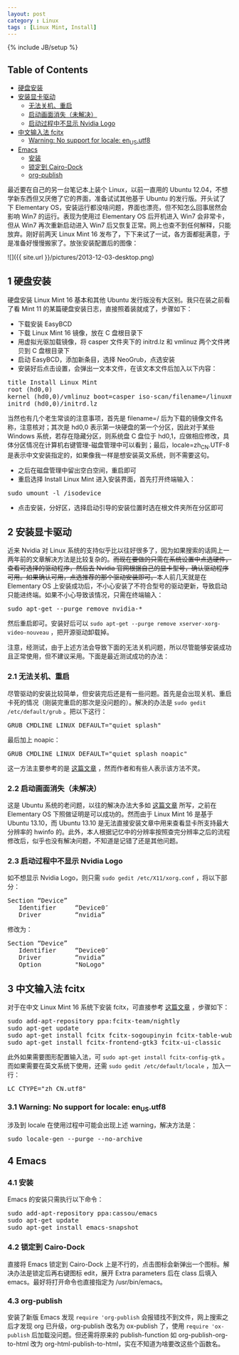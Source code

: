 ```yaml
---
layout: post
category : Linux
tags : [Linux Mint, Install]
---
```

{% include JB/setup %}

<div id="table-of-contents">
<h2>Table of Contents</h2>
<div id="text-table-of-contents">
<ul>
<li><a href="#sec-1">硬盘安装</a></li>
<li><a href="#sec-2">安装显卡驱动</a>
<ul>
<li><a href="#sec-2-1">无法关机、重启</a></li>
<li><a href="#sec-2-2">启动画面消失（未解决）</a></li>
<li><a href="#sec-2-3">启动过程中不显示 Nvidia Logo</a></li>
</ul>
</li>
<li><a href="#sec-3">中文输入法 fcitx</a>
<ul>
<li><a href="#sec-3-1">Warning: No support for locale: en<sub>US</sub>.utf8</a></li>
</ul>
</li>
<li><a href="#sec-4">Emacs</a>
<ul>
<li><a href="#sec-4-1">安装</a></li>
<li><a href="#sec-4-2">锁定到 Cairo-Dock</a></li>
<li><a href="#sec-4-3">org-publish</a></li>
</ul>
</li>
</ul>
</div>
</div>

<p>
最近要在自己的另一台笔记本上装个 Linux，以前一直用的 Ubuntu 12.04，不想学新东西但又厌倦了它的界面，准备试试其他基于 Ubuntu 的发行版。开头试了下 Elementary OS，安装运行都没啥问题，界面也漂亮，但不知怎么回事居然会影响 Win7 的运行。表现为使用过 Elementary OS 后开机进入 Win7 会非常卡，但从 Win7 再次重新启动进入 Win7 后又恢复正常。网上也查不到任何解释，只能放弃。刚好前两天 Linux Mint 16 发布了，下下来试了一试，各方面都挺满意，于是准备好慢慢搬家了。放张安装配置后的图像：
</p>

![]({{ site.url }}/pictures/2013-12-03-desktop.png)

<div id="outline-container-sec-1" class="outline-2">
<h2 id="sec-1"><span class="section-number-2">1</span> 硬盘安装</h2>
<div class="outline-text-2" id="text-1">
<p>
硬盘安装 Linux Mint 16 基本和其他 Ubuntu 发行版没有大区别。我只在装之前看了看 Mint 11 的某篇硬盘安装日志，直接照着装就成了，步骤如下：
</p>
<ul class="org-ul">
<li>下载安装 EasyBCD
</li>
<li>下载 Linux Mint 16 镜像，放在 C 盘根目录下
</li>
<li>用虚拟光驱加载镜像，将 casper 文件夹下的 initrd.lz 和 vmlinuz 两个文件拷贝到 C 盘根目录下
</li>
<li>启动 EasyBCD，添加新条目，选择 NeoGrub，点选安装
</li>
<li>安装好后点击设置，会弹出一文本文件，在该文本文件后加入以下内容：
</li>
</ul>
<div class="org-src-container">

<pre class="src src-text">title Install Linux Mint
root (hd0,0)
kernel (hd0,0)/vmlinuz boot=casper iso-scan/filename=/linuxmint-16-cinnamon-dvd-64bit.iso ro quiet splash locale=zh_CN.UTF-8
initrd (hd0,0)/initrd.lz
</pre>
</div>
<p>
当然也有几个老生常谈的注意事项，首先是 filename=/ 后为下载的镜像文件名称，注意核对；其次是 hd0,0 表示第一块硬盘的第一个分区，因此对于某些 Windows 系统，若存在隐藏分区，则系统盘 C 盘位于 hd0,1，应做相应修改，具体分区情况在计算机右键管理-磁盘管理中可以看到；最后，locale=zh<sub>CN</sub>.UTF-8 是表示中文安装指定的，如果像我一样是想安装英文系统，则不需要这句。
</p>
<ul class="org-ul">
<li>之后在磁盘管理中留出空白空间，重启即可
</li>
<li>重启选择 Install Linux Mint 进入安装界面，首先打开终端输入：
</li>
</ul>
<div class="org-src-container">

<pre class="src src-text">sudo umount -l /isodevice
</pre>
</div>
<ul class="org-ul">
<li>点击安装，分好区，选择启动引导的安装位置时选在根文件夹所在分区即可
</li>
</ul>
</div>
</div>
<div id="outline-container-sec-2" class="outline-2">
<h2 id="sec-2"><span class="section-number-2">2</span> 安装显卡驱动</h2>
<div class="outline-text-2" id="text-2">
<p>
近来 Nvidia 对 Linux 系统的支持似乎比以往好很多了，因为如果搜索的话网上一两年前的文章解决方法是比较复杂的。<SPAN style="TEXT-DECORATION: line-through">而现在要做的只需在系统设置中点选硬件，查看可选择的驱动程序，然后去 Nvidia 官网根据自己的显卡型号，确认驱动程序可用。如果确认可用，点选推荐的那个驱动安装即可。</SPAN>本人前几天就是在 Elementary OS 上安装成功后，不小心安装了不符合型号的驱动更新，导致启动只能进终端。如果不小心导致该情况，只需在终端输入：
</p>
<div class="org-src-container">

<pre class="src src-text">sudo apt-get --purge remove nvidia-*
</pre>
</div>
<p>
然后重启即可。安装好后可以 <code>sudo apt-get --purge remove xserver-xorg-video-nouveau</code> ，把开源驱动卸载掉。
</p>
<p>
注意，经测试，由于上述方法会导致下面的无法关机问题，所以尽管能够安装成功且正常使用，但不建议采用。下面是最近测试成功的办法：
</p>
</div>

<div id="outline-container-sec-2-1" class="outline-3">
<h3 id="sec-2-1"><span class="section-number-3">2.1</span> 无法关机、重启</h3>
<div class="outline-text-3" id="text-2-1">
<p>
尽管驱动的安装比较简单，但安装完后还是有一些问题。首先是会出现关机、重启卡死的情况（刚装完重启的那次是没问题的）。解决的办法是 <code>sudo gedit /etc/default/grub</code> 。把以下这行：
</p>
<div class="org-src-container">

<pre class="src src-text">GRUB_CMDLINE_LINUX_DEFAULT="quiet splash"
</pre>
</div>
<p>
最后加上 noapic：
</p>
<div class="org-src-container">

<pre class="src src-text">GRUB_CMDLINE_LINUX_DEFAULT="quiet splash noapic"
</pre>
</div>
<p>
这一方法主要参考的是 <a href="http://devblog.alexsapps.com/2013/01/solution-ubuntumint-linux-doesnt-shut.html">这篇文章</a> ，然而作者和有些人表示该方法不灵。
</p>
</div>
</div>
<div id="outline-container-sec-2-2" class="outline-3">
<h3 id="sec-2-2"><span class="section-number-3">2.2</span> 启动画面消失（未解决）</h3>
<div class="outline-text-3" id="text-2-2">
<p>
这是 Ubuntu 系统的老问题，以往的解决办法大多如 <a href="http://blog.sina.com.cn/s/blog_628571e60101bwfh.html">这篇文章</a> 所写，之前在 Elementary OS 下照做证明是可以成功的。然而由于 Linux Mint 16 是基于 Ubuntu 13.10，而 Ubuntu 13.10 是无法直接安装文章中用来查看显卡所支持最大分辨率的 hwinfo 的。此外，本人根据记忆中的分辨率按照查完分辨率之后的流程修改后，似乎也没有解决问题，不知道是记错了还是其他问题。
</p>
</div>
</div>
<div id="outline-container-sec-2-3" class="outline-3">
<h3 id="sec-2-3"><span class="section-number-3">2.3</span> 启动过程中不显示 Nvidia Logo</h3>
<div class="outline-text-3" id="text-2-3">
<p>
如不想显示 Nvidia Logo，则只需 <code>sudo gedit /etc/X11/xorg.conf</code> ，将以下部分：
</p>
<div class="org-src-container">

<pre class="src src-text">Section “Device”
   Identifier     “Device0″
   Driver         “nvidia”
</pre>
</div>
<p>
修改为：
</p>
<div class="org-src-container">

<pre class="src src-text">Section “Device”
   Identifier     “Device0″
   Driver         “nvidia”
   Option         "NoLogo"
</pre>
</div>
</div>
</div>
</div>
<div id="outline-container-sec-3" class="outline-2">
<h2 id="sec-3"><span class="section-number-2">3</span> 中文输入法 fcitx</h2>
<div class="outline-text-2" id="text-3">
<p>
对于在中文 Linux Mint 16 系统下安装 fcitx，可直接参考 <a href="http://www.mintos.org/config/mint-16-skills.html">这篇文章</a> ，步骤如下：
</p>
<div class="org-src-container">

<pre class="src src-text">sudo add-apt-repository ppa:fcitx-team/nightly
sudo apt-get update
sudo apt-get install fcitx fcitx-sogoupinyin fcitx-table-wubi
sudo apt-get install fcitx-frontend-gtk3 fcitx-ui-classic
</pre>
</div>
<p>
此外如果需要图形配置输入法，可 <code>sudo apt-get install fcitx-config-gtk</code> 。而如果需要在英文系统下使用，还需 <code>sudo gedit /etc/default/locale</code> ，加入一行：
</p>
<div class="org-src-container">

<pre class="src src-text">LC_CTYPE="zh_CN.utf8"
</pre>
</div>
</div>

<div id="outline-container-sec-3-1" class="outline-3">
<h3 id="sec-3-1"><span class="section-number-3">3.1</span> Warning: No support for locale: en<sub>US</sub>.utf8</h3>
<div class="outline-text-3" id="text-3-1">
<p>
涉及到 locale 在使用过程中可能会出现上述 warning，解决方法是：
</p>
<div class="org-src-container">

<pre class="src src-text">sudo locale-gen --purge --no-archive
</pre>
</div>
</div>
</div>
</div>
<div id="outline-container-sec-4" class="outline-2">
<h2 id="sec-4"><span class="section-number-2">4</span> Emacs</h2>
<div class="outline-text-2" id="text-4">
</div><div id="outline-container-sec-4-1" class="outline-3">
<h3 id="sec-4-1"><span class="section-number-3">4.1</span> 安装</h3>
<div class="outline-text-3" id="text-4-1">
<p>
Emacs 的安装只需执行以下命令：
</p>
<div class="org-src-container">

<pre class="src src-text">sudo add-apt-repository ppa:cassou/emacs
sudo apt-get update
sudo apt-get install emacs-snapshot
</pre>
</div>
</div>
</div>

<div id="outline-container-sec-4-2" class="outline-3">
<h3 id="sec-4-2"><span class="section-number-3">4.2</span> 锁定到 Cairo-Dock</h3>
<div class="outline-text-3" id="text-4-2">
<p>
直接将 Emacs 锁定到 Cairo-Dock 上是不行的，点击图标会新弹出一个图标。解决办法是锁定后再右键图标 edit，展开 Extra parameters 后在 class 后填入 emacs。最好将打开命令也直接指定为 /usr/bin/emacs。
</p>
</div>
</div>

<div id="outline-container-sec-4-3" class="outline-3">
<h3 id="sec-4-3"><span class="section-number-3">4.3</span> org-publish</h3>
<div class="outline-text-3" id="text-4-3">
<p>
安装了新版 Emacs 发现 <code>require 'org-publish</code> 会报错找不到文件，网上搜索之后才发现 org 已升级，org-publish 改名为 ox-publish 了，使用 <code>require 'ox-publish</code> 后加载没问题。但还需将原来的 publish-function 如 org-publish-org-to-html 改为 org-html-publish-to-html，实在不知道为啥要改这些个函数名。
</p>
</div>
</div>
</div>
